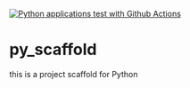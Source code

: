 [![Python applications test with Github Actions](https://github.com/tammerb/py_scaffold/actions/workflows/main.yml/badge.svg)](https://github.com/tammerb/py_scaffold/actions/workflows/main.yml)

# py_scaffold
this is a project scaffold for Python
